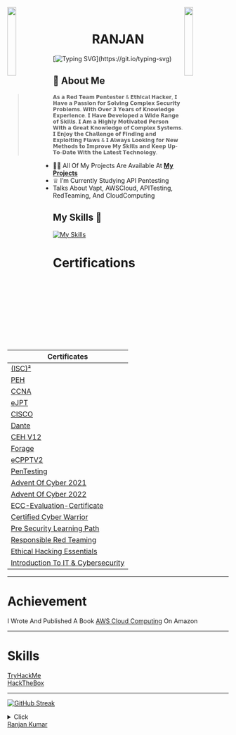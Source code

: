 <img align="left" src="https://user-images.githubusercontent.com/65187002/144930161-2f783401-8d27-4fdf-a2f7-cc0ba32f1f1f.gif" width="20%" style="display:inline;"><img align="right" src="https://user-images.githubusercontent.com/65187002/144930161-2f783401-8d27-4fdf-a2f7-cc0ba32f1f1f.gif" width="20%" style="display:inline;">
<br>

<h1 align="center"> RANJAN</h1>

[![Typing SVG](https://readme-typing-svg.herokuapp.com?font=Goblin+One&color=00FF00&width=600&lines=Certified+Ethical+Hacker;Professional+Penetration+Tester;Red+Teaming;)](https://git.io/typing-svg)

 
 
 
 ## 🤵‍ About Me 





> <sup> 𝗔𝘀 𝗮 𝗥𝗲𝗱 𝗧𝗲𝗮𝗺 𝗣𝗲𝗻𝘁𝗲𝘀𝘁𝗲𝗿 & 𝗘𝘁𝗵𝗶𝗰𝗮𝗹 𝗛𝗮𝗰𝗸𝗲𝗿, 𝗜 𝗛𝗮𝘃𝗲 𝗮 𝗣𝗮𝘀𝘀𝗶𝗼𝗻 𝗳𝗼𝗿 𝗦𝗼𝗹𝘃𝗶𝗻𝗴 𝗖𝗼𝗺𝗽𝗹𝗲𝘅 𝗦𝗲𝗰𝘂𝗿𝗶𝘁𝘆 𝗣𝗿𝗼𝗯𝗹𝗲𝗺𝘀. 𝗪𝗶𝘁𝗵 𝗢𝘃𝗲𝗿 𝟯 𝗬𝗲𝗮𝗿𝘀 𝗼𝗳 𝗞𝗻𝗼𝘄𝗹𝗲𝗱𝗴𝗲 𝗘𝘅𝗽𝗲𝗿𝗶𝗲𝗻𝗰𝗲. 𝗜 𝗛𝗮𝘃𝗲 𝗗𝗲𝘃𝗲𝗹𝗼𝗽𝗲𝗱 𝗮 𝗪𝗶𝗱𝗲
> 𝗥𝗮𝗻𝗴𝗲 𝗼𝗳 𝗦𝗸𝗶𝗹𝗹𝘀. 𝗜 𝗔𝗺 𝗮 𝗛𝗶𝗴𝗵𝗹𝘆 𝗠𝗼𝘁𝗶𝘃𝗮𝘁𝗲𝗱 𝗣𝗲𝗿𝘀𝗼𝗻 𝗪𝗶𝘁𝗵 𝗮 𝗚𝗿𝗲𝗮𝘁 𝗞𝗻𝗼𝘄𝗹𝗲𝗱𝗴𝗲 𝗼𝗳 𝗖𝗼𝗺𝗽𝗹𝗲𝘅 𝗦𝘆𝘀𝘁𝗲𝗺𝘀. 𝗜 𝗘𝗻𝗷𝗼𝘆 𝘁𝗵𝗲 𝗖𝗵𝗮𝗹𝗹𝗲𝗻𝗴𝗲 𝗼𝗳 𝗙𝗶𝗻𝗱𝗶𝗻𝗴 𝗮𝗻𝗱 𝗘𝘅𝗽𝗹𝗼𝗶𝘁𝗶𝗻𝗴 𝗙𝗹𝗮𝘄𝘀 & 𝗜 𝗔𝗹𝘄𝗮𝘆𝘀 𝗟𝗼𝗼𝗸𝗶𝗻𝗴 𝗳𝗼𝗿
> 𝗡𝗲𝘄 𝗠𝗲𝘁𝗵𝗼𝗱𝘀 𝘁𝗼 𝗜𝗺𝗽𝗿𝗼𝘃𝗲 𝗠𝘆 𝗦𝗸𝗶𝗹𝗹𝘀 𝗮𝗻𝗱 𝗞𝗲𝗲𝗽 𝗨𝗽-𝗧𝗼-𝗗𝗮𝘁𝗲 𝗪𝗶𝘁𝗵 𝘁𝗵𝗲 𝗟𝗮𝘁𝗲𝘀𝘁 𝗧𝗲𝗰𝗵𝗻𝗼𝗹𝗼𝗴𝘆.
 

- 👨‍💻 All Of My Projects Are Available At **[My Projects](https://github.com/kabir0104k?tab=repositories)**
- ♕ I’m Currently Studying API Pentesting </br>
- Talks About Vapt, AWSCloud, APITesting, RedTeaming, And CloudComputing


## My Skills 🚀

[![My Skills](https://skillicons.dev/icons?i=html,css,js,php,python,linux,aws,azure,gcp,git,github,powershell,bash,postman,docker&perline=15)](https://skillicons.dev)


# Certifications

| Certificates | 
| - |
| [(ISC)²](https://www.credly.com/badges/51593902-114b-450f-bcba-2d22921d5eb7) | 
| [PEH](https://certsgithub.s3.amazonaws.com/Achievment/PEH.pdf) | 
| [CCNA](https://certsgithub.s3.amazonaws.com/Achievment/Cisco+CCNA+Security_Certificate+of+Achievement.pdf) | 
| [eJPT](https://certsgithub.s3.amazonaws.com/Achievment/eJPT.pdf) |
| [CISCO](https://certsgithub.s3.amazonaws.com/Achievment/Introduction_to_Cybersecurity_Badge.pdf) | 
| [Dante](https://certsgithub.s3.amazonaws.com/Achievment/Dante-certificate.pdf) |
| [CEH V12](https://certsgithub.s3.amazonaws.com/Achievment/CEH+V12.pdf) |
| [Forage](https://certsgithub.s3.amazonaws.com/Achievment/Forage.pdf) |
| [eCPPTV2](https://certsgithub.s3.amazonaws.com/Achievment/eCPPTV2.pdf) |
| [PenTesting](https://certsgithub.s3.amazonaws.com/Achievment/Pen+Testing_Certificate+of+Achievement.pdf) |
| [Advent Of Cyber 2021](https://tryhackme-certificates.s3-eu-west-1.amazonaws.com/THM-RWPPM07YN3.png) |
| [Advent Of Cyber 2022](https://tryhackme-certificates.s3-eu-west-1.amazonaws.com/THM-UTNOERKM3F.png) |
| [ECC-Evaluation-Certificate](https://certsgithub.s3.amazonaws.com/Achievment/ECC-Evaluation-Certificate.pdf) |
| [Certified Cyber Warrior](https://certsgithub.s3.amazonaws.com/Achievment/CERTIFIED+CYBER+WARRIOR.pdf) |
| [Pre Security Learning Path](https://tryhackme-certificates.s3-eu-west-1.amazonaws.com/THM-WYIRIJQMQB.png) |
| [Responsible Red Teaming](https://certsgithub.s3.amazonaws.com/Achievment/certificate-of-completion-for-responsible-red-teaming.pdf) |
| [Ethical Hacking Essentials](https://certsgithub.s3.amazonaws.com/Achievment/EHE.pdf) |
| [Introduction To IT & Cybersecurity](https://certsgithub.s3.amazonaws.com/Achievment/cybrary-cert-introduction-to-it-and-cybersecurity.pdf) |

--------

# Achievement

I Wrote And Published A Book [AWS Cloud Computing](https://www.amazon.in/AWS-Cloud-Computing-Ranjan-Kumar-ebook/dp/B0CBTCKSKR/ref=sr_1_5?keywords=aws+cloud+computing&qid=1690436456&sprefix=AWS+clo%2Caps%2C327&sr=8-5) On Amazon

--------

# Skills
[TryHackMe](https://tryhackme.com/p/Kabir0704)</br>
[HackTheBox](https://app.hackthebox.com/profile/overview/Kabir0704)

--------

[![GitHub Streak](https://streak-stats.demolab.com?user=kabir0104k&theme=hacker&date_format=j%20M%5B%20Y%5D&card_width=400)](https://git.io/streak-stats)

<details>
<summary>Click</summary> 
</p>
<a href="https://github.com/kabir0104k/awesome-github-profile-readme/stargazers"><img src="https://img.shields.io/github/stars/kabir0104k/awesome-github-profile-readme" alt="Stars Badge"/></a>
<a href="https://github.com/kabir0104k/awesome-github-profile-readme/network/members"><img src="https://img.shields.io/github/forks/kabir0104k/awesome-github-profile-readme" alt="Forks Badge"/></a>
<a href="https://github.com/kabir0104k/awesome-github-profile-readme/pulls"><img src="https://img.shields.io/github/issues-pr/kabir0104k/awesome-github-profile-readme" alt="Pull Requests Badge"/></a>
<a href="https://github.com/kabir0104k/awesome-github-profile-readme/issues"><img src="https://img.shields.io/github/issues/kabir0104k/awesome-github-profile-readme" alt="Issues Badge"/></a>
<a href="https://github.com/kabir0104k/awesome-github-profile-readme/graphs/contributors"><img alt="GitHub contributors" src="https://img.shields.io/github/contributors/kabir0104k/awesome-github-profile-readme?color=2b9348"></a>
<a href="https://github.com/kabir0104k/awesome-github-profile-readme/blob/master/LICENSE"><img src="https://img.shields.io/github/license/kabir0104k/awesome-github-profile-readme?color=2b9348" alt="License Badge"/></a>

[![GitHub WidgetBox](https://github-widgetbox.vercel.app/api/profile?username=kabir0104k&data=followers,repositories,stars,commits&theme=carbon)](https://github.com/kabir0104k/github-widgetbox)


![Visitor Count](https://profile-counter.glitch.me/brunnerlivio/count.svg)

<img src="https://tryhackme-badges.s3.amazonaws.com/Kabir0704.png" alt="TryHackMe">

<img src="http://www.hackthebox.eu/badge/image/549968" alt="Hack The Box">

### Buy Me A Coffee 
<a href="https://www.buymeacoffee.com/kabir0704" target="_blank"><img src="https://cdn.buymeacoffee.com/buttons/v2/default-red.png" alt="Buy Me A Coffee" width="150" ></a>

<p align="left">
        <img src="https://raw.githubusercontent.com/bornmay/bornmay/Update/svg/Bottom.svg" alt="Github Stats" />
</p>

</details>


<div class="badge-base LI-profile-badge" data-locale="en_US" data-size="medium" data-theme="dark" data-type="VERTICAL" data-vanity="ranjankumar6289" data-version="v1"><a class="badge-base__link LI-simple-link" href="https://in.linkedin.com/in/ranjankumar6289?trk=profile-badge">Ranjan Kumar</a></div>

